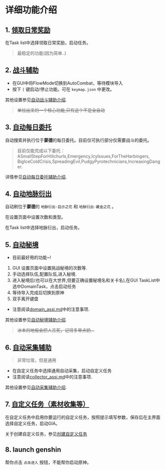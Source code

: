 # 详细功能介绍

## 1. [领取日常奖励](claim_reward.md)

在Task list中选择领取日常奖励，启动任务。

> 最稳定的功能(因为简单..)

## 2. [战斗辅助](combat_assi.md)

- 在GUI中将FlowMode切换到AutoCombat，等待模块导入
- 按下 `[` 键启动/停止功能。可在 `keymap.json` 中更改。

其他设置参见[自动战斗辅助介绍](combat_assi.md).

> ~~单拉出来的一个核心功能,只有这个不是全自动~~

## 3. [自动每日委托](commission_assi.md)

自动搜索并执行位于**蒙德**的每日委托。目前仅可执行部分仅需要战斗的委托。

> 目前仅能完成以下委托：
> ASmallStepForHilichurls,Emergency,IcyIssues,ForTheHarbingers,
> BigIceColdCrisis,SpreadingEvil,PudgyPyrotechnicians,IncreasingDanger.

详情参见[自动每日委托辅助介绍](commission_assi.md).

## 4. [自动地脉衍出](ley_line_ourcrop.md)

自动刷位于**蒙德**的 `地脉衍出·启示之花` 和 `地脉衍出·藏金之花` 。

在设置页面中设置次数和类型。

在Task list中选择地脉衍出，启动任务。

## 5. [自动秘境](domain_assi.md)

- 目前最好用的功能~!

1. GUI 设置页面中设置挑战秘境的次数等.
2. 手动选择队伍,配置队伍,进入秘境.
3. 进入秘境后(也可以在大世界,但要正确设置秘境名和关卡名),在GUI TaskList中选中DomainTask，点击启动任务
4. 等待导入完成后切换到原神
5. 双手离开键盘

- 注意阅读[domain_assi.md](domain_assi.md)中的注意事项.

其他设置参见[自动秘境辅助介绍](domain_assi.md).

> ~~冰本的地板会把人冻死，记得多带点奶...~~

## 6. [自动采集辅助](collector_assi.md)

> 非常垃圾，但是通用

- 在自定义任务中选择通用自动采集，启动自定义任务
- 注意阅读[collector_assi.md](collector_assi.md)中的注意事项.

其他设置参见[自动采集辅助介绍](collector_assi.md).

## 7. [自定义任务（素材收集等）](mission.md)

在自定义任务中启用你要运行的自定义任务，按照提示填写参数，保存后在主界面选择自定义任务，启动GIA。

关于创建自定义任务，参见[创建自定义任务](dev/mission.md)

## 8. launch genshin

帮你点击 `点击进入` 按钮，不能帮你启动原神。
